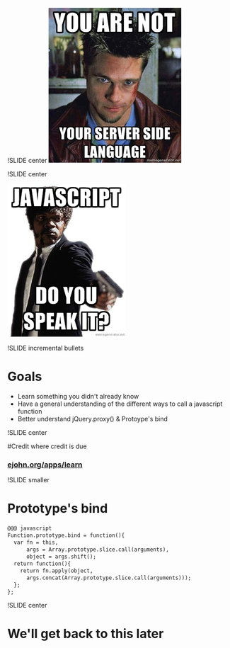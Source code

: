 !SLIDE center
![tyler_durden](tyler_durden.jpg)

!SLIDE center

![do_you_speak_it](javascript_do_you_speak_it.jpg)

!SLIDE incremental bullets

# Goals

* Learn something you didn't already know
* Have a general understanding of the different ways to call a
  javascript function
* Better understand jQuery.proxy() & Protoype's bind

!SLIDE center

#Credit where credit is due

### [ejohn.org/apps/learn](http://ejohn.org/apps/learn)

!SLIDE smaller

# Prototype's bind

    @@@ javascript
    Function.prototype.bind = function(){ 
      var fn = this, 
          args = Array.prototype.slice.call(arguments), 
          object = args.shift(); 
      return function(){ 
        return fn.apply(object, 
          args.concat(Array.prototype.slice.call(arguments))); 
      }; 
    };

!SLIDE center

# We'll get back to this later

